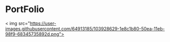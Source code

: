 # PortFolio

< img src="https://user-images.githubusercontent.com/64913185/103928629-1e8c1b80-50ea-11eb-98f9-68345735892d.png">
